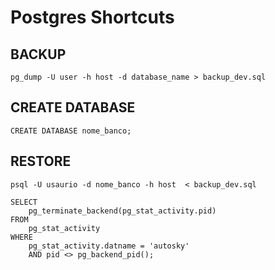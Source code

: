 # Postgres Shortcuts

## BACKUP
`pg_dump -U user -h host -d database_name > backup_dev.sql`
## CREATE DATABASE
`CREATE DATABASE nome_banco;`
## RESTORE
```
psql -U usaurio -d nome_banco -h host  < backup_dev.sql

SELECT
	pg_terminate_backend(pg_stat_activity.pid)
FROM
	pg_stat_activity
WHERE
	pg_stat_activity.datname = 'autosky'
	AND pid <> pg_backend_pid();
```
